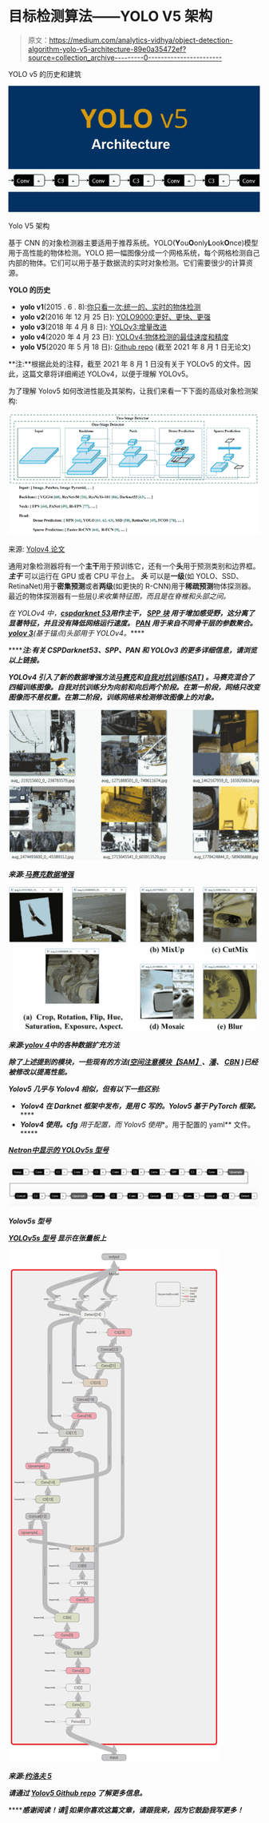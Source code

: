 # 目标检测算法——YOLO V5 架构

> 原文：<https://medium.com/analytics-vidhya/object-detection-algorithm-yolo-v5-architecture-89e0a35472ef?source=collection_archive---------0----------------------->

YOLO v5 的历史和建筑

![](img/142f4e1baffcdeffb6dd0f7eb5d56738.png)

Yolo V5 架构

基于 CNN 的对象检测器主要适用于推荐系统。YOLO(**Y**ou**O**only**L**ook**O**nce)模型用于高性能的物体检测。YOLO 把一幅图像分成一个网格系统，每个网格检测自己内部的物体。它们可以用于基于数据流的实时对象检测。它们需要很少的计算资源。

**YOLO 的历史**

*   **yolo v1**(2015 . 6 . 8):[你只看一次:统一的、实时的物体检测](https://arxiv.org/abs/1506.02640)
*   **yolo v2**(2016 年 12 月 25 日): [YOLO9000:更好、更快、更强](https://arxiv.org/abs/1612.08242v1)
*   **yolo v3**(2018 年 4 月 8 日): [YOLOv3:增量改进](https://arxiv.org/abs/1804.02767v1)
*   **yolo v4**(2020 年 4 月 23 日): [YOLOv4:物体检测的最佳速度和精度](https://arxiv.org/abs/2004.10934v1)
*   **yolo V5**(2020 年 5 月 18 日): [Github repo](https://github.com/ultralytics/yolov5) (截至 2021 年 8 月 1 日无论文)

**注:**根据此处的注释，截至 2021 年 8 月 1 日没有关于 YOLOv5 的文件。因此，这篇文章将详细阐述 YOLOv4，以便于理解 YOLOv5。

为了理解 Yolov5 如何改进性能及其架构，让我们来看一下下面的高级对象检测架构:

![](img/26964dcc6c88f27c0b96534dfc944b43.png)

来源: [Yolov4 论文](https://arxiv.org/pdf/2004.10934.pdf)

通用对象检测器将有一个**主干**用于预训练它，还有一个**头**用于预测类别和边界框。 ***主干*** 可以运行在 GPU 或者 CPU 平台上。 ***头*** 可以是**一级**(如 YOLO、SSD、RetinaNet)用于**密集预测**或者**两级**(如更快的 R-CNN)用于**稀疏预测**物体探测器。最近的物体探测器有一些层(*)来收集特征图，而且是在脊椎和头部之间。*

*在 YOLOv4 中，[**cspdarknet 53**](https://openaccess.thecvf.com/content_CVPRW_2020/papers/w28/Wang_CSPNet_A_New_Backbone_That_Can_Enhance_Learning_Capability_of_CVPRW_2020_paper.pdf)**用作主干， [**SPP 块**](https://arxiv.org/abs/1406.4729) 用于增加感受野，这分离了显著特征，并且没有降低网络运行速度。 [**PAN**](https://arxiv.org/abs/1803.01534) 用于来自不同骨干层的参数聚合。[**yolov 3**](https://arxiv.org/abs/1804.02767)**(基于锚点)头部用于 YOLOv4。*****

*******注:**有关 CSPDarknet53、SPP、PAN 和 YOLOv3 的更多详细信息，请浏览以上链接。*****

*****YOLOv4 引入了新的数据增强方法[马赛克](https://arxiv.org/pdf/2004.10934.pdf)和[自我对抗训练(SAT)](https://arxiv.org/pdf/2004.10934.pdf) 。马赛克混合了四幅训练图像。自我对抗训练分为向前和向后两个阶段。在第一阶段，网络只改变图像而不是权重。在第二阶段，训练网络来检测修改图像上的对象。*****

*****![](img/21e19975b9c1398f53297e6121963062.png)*****

*****来源:[马赛克数据增强](https://arxiv.org/pdf/2004.10934.pdf)*****

*****![](img/ff3c0da0a02fcfe442337fac400bb54a.png)*****

*****来源:[yolov 4](https://arxiv.org/pdf/2004.10934.pdf)中的各种数据扩充方法*****

*****除了上述提到的模块，一些现有的方法([空间注意模块【SAM】](https://arxiv.org/abs/1807.06521)、[潘](https://arxiv.org/abs/1803.01534)、 [CBN](https://arxiv.org/abs/2002.05712) )已经被修改以提高性能。*****

*****Yolov5 几乎与 Yolov4 相似，但有以下一些区别:*****

*   *****Yolov4 在 Darknet 框架中发布，是用 C 写的**。Yolov5 基于 PyTorch 框架。*******
*   *****Yolov4 使用**。cfg** 用于配置，而 Yolov5 使用**。用于配置的 yaml** 文件。*****

*****[**Netron**中显示的 YOLOv5s 型号](https://github.com/ultralytics/yolov5/releases/download/v5.0/yolov5s.pt)*****

*******![](img/d2f3e5c750f8f5fb5d3640bf45e23eac.png)*******

*******Yolov5s 型号*******

*******[**YOLOv5s 型号**](https://github.com/ultralytics/yolov5/releases/download/v5.0/yolov5s.pt) **显示在张量板上*********

*****![](img/965987617aa0fc15d585ccbf3a6352c8.png)*****

*****来源:[约洛夫 5](https://github.com/ultralytics/yolov5/issues/1333)*****

*****请通过 [Yolov5 Github repo](https://github.com/ultralytics/yolov5) 了解更多信息。*****

*******感谢**阅读！请👏如果你喜欢这篇文章，请跟我来，因为它**鼓励我**写更多！*****
